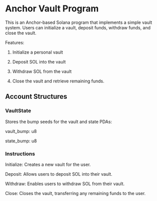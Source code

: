 <h1>Anchor Vault Program</h1>
This is an Anchor-based Solana program that implements a simple vault system. Users can initialize a vault, deposit funds, withdraw funds, and close the vault.

Features:

1. Initialize a personal vault

2. Deposit SOL into the vault

3. Withdraw SOL from the vault

4. Close the vault and retrieve remaining funds.

<h2>Account Structures</h2>
<h3>VaultState</h3>
Stores the bump seeds for the vault and state PDAs:

vault_bump: u8

state_bump: u8

<h3>Instructions</h3>
Initialize:
Creates a new vault for the user.

Deposit:
Allows users to deposit SOL into their vault.

Withdraw:
Enables users to withdraw SOL from their vault.

Close:
Closes the vault, transferring any remaining funds to the user.
